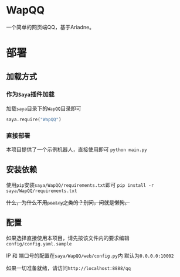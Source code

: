 # WapQQ
一个简单的网页端QQ，基于Ariadne。

# 部署

## 加载方式

### 作为`Saya`插件加载
加载`saya`目录下的`WapQQ`目录即可
```python
saya.require("WapQQ")
```

### 直接部署
本项目提供了一个示例机器人，直接使用即可
`python main.py`

## 安装依赖
使用`pip`安装`saya/WapQQ/requirements.txt`即可
`pip install -r saya/WapQQ/requirements.txt`

~~什么，为什么不用`poetry`之类的？别问，问就是懒狗。~~

## 配置
如果选择直接使用本项目，请先按该文件内的要求编辑`config/config.yaml.sample`

IP 和 端口号的配置在`saya/WapQQ/web/config.py`内
默认为`0.0.0.0:10002`

如果一切准备就绪，请访问`http://localhost:8888/qq`



